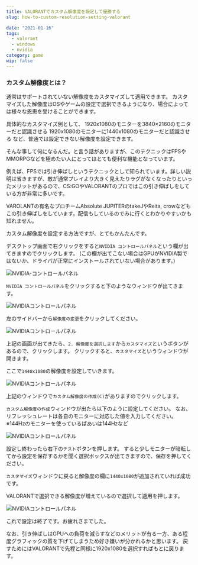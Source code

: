 ```yaml
---
title: VALORANTでカスタム解像度を設定して優勝する
slug: how-to-custom-resolution-setting-valorant

date: "2021-01-16"
tags:
  - valorant
  - windows
  - nvidia
category: game
wip: false
---
```


### カスタム解像度とは？

通常はサポートされていない解像度をカスタマイズして適用できます。
カスタマイズした解像度はOSやゲームの設定で選択できるようになり、場合によっては様々な恩恵を受けることができます。


具体的なカスタマイズ例として、
 1920x1080のモニターを3840×2160のモニターだと認識させる
 1920x1080のモニターに1440x1080のモニターだと認識させる
など、普通では設定できない解像度を設定できます。


そんな事して何になるんだ。と言う話がありますが、このテクニックはFPSやMMORPGなどを極めたい人にとってはとても便利な機能となっています。

例えば、FPSでは引き伸ばしというテクニックとして知られています。詳しい説明は省きますが、敵が通常プレイより大きく見えたりラグがなくなったりといったメリットがあるので、CS:GOやVALORANTのプロではこの引き伸ばしをしている方が非常に多いです。


VAROLANTの有名なプロチームAbsolute JUPITERのtakeJやReita, crowなどもこの引き伸ばしをしています。配信もしているのでみに行くとわかりやすいかも知れません。


カスタム解像度を設定する方法ですが、とてもかんたんです。


デスクトップ画面で右クリックをすると`NVIDIA コントロールパネル`という欄が出てきますのでクリックします。
(この欄が出てこない場合はGPUがNVIDIA製ではないか、ドライバが正常にインストールされていない場合があります。)

![NVIDIA-コントロールパネル](https://i.gyazo.com/98156b0659c6dd256f3d15a94f35bd82.png)

`NVIDIA コントロールパネル`をクリックすると下のようなウィンドウが出てきます。

![NVIDIAコントロールパネル](https://i.gyazo.com/48d1efd5b260c75b7f13c7b8cc244a9b.png)

左のサイドバーから`解像度の変更`をクリックしてください。

![NVIDIAコントロールパネル](https://gyazo.com/e5fa6fb5e01f88a2e76fccc106b4cedb.png)

上記の画面が出てきたら、`2. 解像度を選択します`から`カスタマイズ`というボタンがあるので、クリックします。
クリックすると、`カスタマイズ`というウィンドウが開きます。

ここで`1440x1080`の解像度を設定していきます。

![NVIDIAコントロールパネル](https://i.gyazo.com/78298730745e76733f29316d56f06423.png)

上記のウィンドウで`カスタム解像度の作成(C)`がありますのでクリックします。

`カスタム解像度の作成`ウィンドウが出たら以下のように設定してください。
なお、リフレッシュレートは各自のモニターに対応した値を入力してください。
※144Hzのモニターを使っているばあいは144Hzなど

![NVIDIAコントロールパネル](https://i.gyazo.com/182eac8c85e1de82bc2046e29815c81a.png)

設定し終わったら右下の`テスト`ボタンを押します。
すると少しモニターが暗転してから設定を保存するかを聞く選択ボックスが出てきますので、保存を押してください。

`カスタマイズ`ウィンドウに戻ると解像度の欄に`1440x1080`が追加されていれば成功です。

VALORANTで選択できる解像度が増えているので選択して適用を押します。

![NVIDIAコントロールパネル](https://i.gyazo.com/200f405c01191a52f12dc2aecea56053.png)


これで設定は終了です。お疲れさまでした。

なお、引き伸ばしはGPUへの負荷を減らすなどのメリットが有る一方、ある程度グラフィックの質を下げてしまうため好き嫌いが分かれるかと思います。
戻すためにはVALORANTで先程と同様に1920x1080を選択すればもとに戻ります。